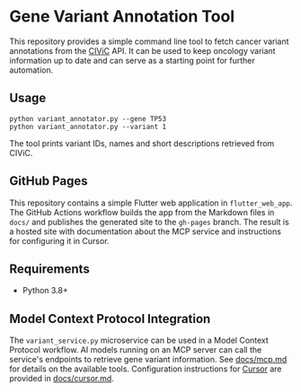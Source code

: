 # Gene Variant Annotation Tool

This repository provides a simple command line tool to fetch cancer variant annotations from the [CIViC](https://civicdb.org/) API.
It can be used to keep oncology variant information up to date and can serve as a starting point for further automation.

## Usage

```
python variant_annotator.py --gene TP53
python variant_annotator.py --variant 1
```

The tool prints variant IDs, names and short descriptions retrieved from CIViC.

## GitHub Pages

This repository contains a simple Flutter web application in `flutter_web_app`.
The GitHub Actions workflow builds the app from the Markdown files in `docs/` and
publishes the generated site to the `gh-pages` branch. The result is a hosted
site with documentation about the MCP service and instructions for configuring
it in Cursor.

## Requirements

- Python 3.8+

## Model Context Protocol Integration

The `variant_service.py` microservice can be used in a Model Context Protocol
workflow. AI models running on an MCP server can call the service's endpoints to
retrieve gene variant information. See [docs/mcp.md](docs/mcp.md) for details on
the available tools. Configuration instructions for [Cursor](https://github.com/getcursor/cursor) are provided in [docs/cursor.md](docs/cursor.md).


